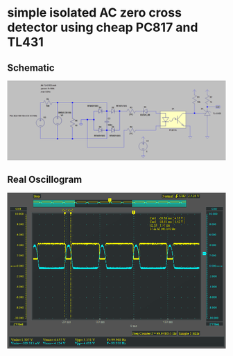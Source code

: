 # simple isolated AC zero cross detector using cheap PC817 and TL431

## Schematic
![Schematic](https://raw.githubusercontent.com/bga/zero-cross-AC-opto-detector/master/media/schematic.png)
## Real Oscillogram
![Real Oscillogram](https://raw.githubusercontent.com/bga/zero-cross-AC-opto-detector/master/real/osc00.png)
